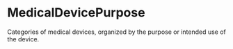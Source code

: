 # MedicalDevicePurpose

Categories of medical devices, organized by the purpose or intended use of the device.
